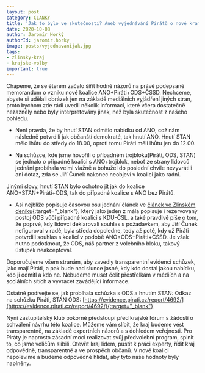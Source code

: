 ```yaml
---
layout: post
category: CLANKY
title: 'Jak to bylo ve skutečnosti? Aneb vyjednávání Pirátů o nové krajské koalici'
date: 2020-10-08
author: Jaromír Horký
authorId: jaromir.horky
image: posts/vyjednavanijak.jpg
tags: 
- zlinsky-kraj
- krajske-volby
important: true
---
```

Chápeme, že se éterem začalo šířit hodně názorů na právě podepsané memorandum o vzniku nové koalice ANO+Piráti+ODS+ČSSD. Nechceme, abyste si udělali obrázek jen na základě mediálních vyjádření jiných stran, proto bychom zde rádi uvedli několik informací, které včera dostatečně nezazněly nebo byly interpretovány jinak, než byla skutečnost z našeho pohledu.

*  Není pravda, že by hnutí STAN odmítlo nabídku od ANO, což nám následně potvrdili jak občanští demokraté, tak hnutí ANO. Hnutí STAN mělo lhůtu do středy do 18.00, oproti tomu Piráti měli lhůtu jen do 12.00. 

*  Na schůzce, kde jsme hovořili o případném trojbloku(Piráti, ODS, STAN) se jednalo o případné koalici s ANO+trojblok, neboť ze strany lidovců jednání probíhala velmi vlažně a bohužel do poslední chvíle nevyvrátili ani dotaz, zda se Jiří Čunek nakonec neobjeví v koalici jako radní. 

Jinými slovy, hnutí STAN bylo ochotno jít jak do koalice ANO+STAN+Piráti+ODS, tak do případné koalice s ANO bez Pirátů. 

*  Asi nejblíže popisuje časovou osu jednání článek ve [článek ve Zlínském deníku](https://zlinsky.denik.cz/zpravy_region/ano-pirati-ods-a-cssd-nova-koalice-ve-zlinskem-kraji-je-na-spadnuti-20201007.html){:target="_blank"}, který jako jeden z mála popisuje i rezervovaný postoj ODS vůči případné koalici s KDU-ČSL,  a také pravdivě píše o tom, že poprvé, kdy lidovci deklarovali souhlas s požadavkem, aby Jiří Čunek nefiguroval v radě, byla středa dopoledne, tedy až poté, kdy už Piráti potvrdili souhlas s koalicí v podobě ANO+ODS+Piráti+ČSSD. Je však nutno podotknout, že ODS, náš partner z volebního bloku, takový ústupek neakceptoval.

Doporučujeme všem stranám, aby zavedly transparentní evidenci schůzek, jako mají Piráti, a pak bude nad slunce jasné, kdy kdo dostal jakou nabídku, kdo ji odmítl a kdo ne. Nebudeme muset čelit přestřelkám v médiích a na sociálních sítích a vyvracet zavádějící informace. 

Ostatně podívejte se, jak probíhala schůzka s ODS a hnutím STAN: Odkaz na schůzku Piráti, STAN ODS: [https://evidence.pirati.cz/report/4692/](https://evidence.pirati.cz/report/4692/){:target="_blank"}

Nyní zastupitelský klub pokorně předstoupí před krajské fórum s žádostí o schválení návrhu této koalice. Můžeme vám slíbit, že kraj budeme vést transparentně, na základě expertních názorů a s dohledem veřejnosti. Pro Piráty je naprosto zásadní moci realizovat svůj předvolební program, splnit to, co jsme voličům slíbili. Otevřít kraj lidem, pustit k práci experty, řídit kraj odpovědně, transparentně a ve prospěch občanů. V nové koalici nepolevíme a budeme odpovědně hlídat, aby tyto naše hodnoty byly naplněny.

